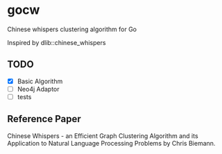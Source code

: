 # gocw

Chinese whispers clustering algorithm for Go

Inspired by dlib::chinese_whispers

## TODO
- [x] Basic Algorithm
- [ ] Neo4j Adaptor
- [ ] tests

## Reference Paper
Chinese Whispers - an Efficient Graph Clustering Algorithm and its
Application to Natural Language Processing Problems by Chris Biemann.